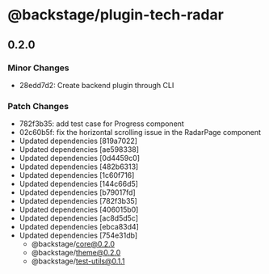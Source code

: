 # @backstage/plugin-tech-radar

## 0.2.0
### Minor Changes

- 28edd7d2: Create backend plugin through CLI

### Patch Changes

- 782f3b35: add test case for Progress component
- 02c60b5f: fix the horizontal scrolling issue in the RadarPage component
- Updated dependencies [819a7022]
- Updated dependencies [ae598338]
- Updated dependencies [0d4459c0]
- Updated dependencies [482b6313]
- Updated dependencies [1c60f716]
- Updated dependencies [144c66d5]
- Updated dependencies [b79017fd]
- Updated dependencies [782f3b35]
- Updated dependencies [406015b0]
- Updated dependencies [ac8d5d5c]
- Updated dependencies [ebca83d4]
- Updated dependencies [754e31db]
  - @backstage/core@0.2.0
  - @backstage/theme@0.2.0
  - @backstage/test-utils@0.1.1
